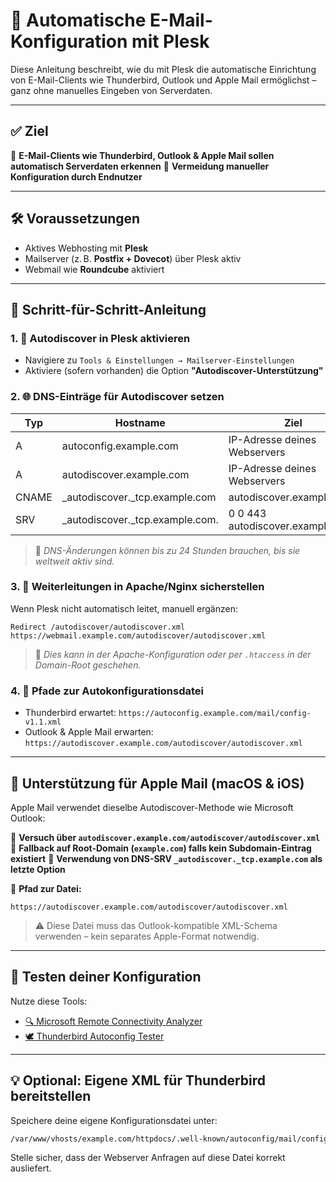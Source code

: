 # 📧 Automatische E-Mail-Konfiguration mit Plesk

Diese Anleitung beschreibt, wie du mit Plesk die automatische Einrichtung von E-Mail-Clients wie Thunderbird, Outlook und Apple Mail ermöglichst – ganz ohne manuelles Eingeben von Serverdaten.

---

## ✅ Ziel

🔹 **E-Mail-Clients wie Thunderbird, Outlook & Apple Mail sollen automatisch Serverdaten erkennen**
🔹 **Vermeidung manueller Konfiguration durch Endnutzer**

---

## 🛠 Voraussetzungen

* Aktives Webhosting mit **Plesk**
* Mailserver (z. B. **Postfix + Dovecot**) über Plesk aktiv
* Webmail wie **Roundcube** aktiviert

---

## 📌 Schritt-für-Schritt-Anleitung

### 1. 🔧 Autodiscover in Plesk aktivieren

* Navigiere zu `Tools & Einstellungen → Mailserver-Einstellungen`
* Aktiviere (sofern vorhanden) die Option **"Autodiscover-Unterstützung"**

### 2. 🌐 DNS-Einträge für Autodiscover setzen

| Typ   | Hostname                          | Ziel                              |
| ----- | --------------------------------- | --------------------------------- |
| A     | autoconfig.example.com            | IP-Adresse deines Webservers      |
| A     | autodiscover.example.com          | IP-Adresse deines Webservers      |
| CNAME | \_autodiscover.\_tcp.example.com  | autodiscover.example.com.         |
| SRV   | \_autodiscover.\_tcp.example.com. | 0 0 443 autodiscover.example.com. |

> 🔁 *DNS-Änderungen können bis zu 24 Stunden brauchen, bis sie weltweit aktiv sind.*

### 3. 🔁 Weiterleitungen in Apache/Nginx sicherstellen

Wenn Plesk nicht automatisch leitet, manuell ergänzen:

```apacheconf
Redirect /autodiscover/autodiscover.xml https://webmail.example.com/autodiscover/autodiscover.xml
```

> 🧠 *Dies kann in der Apache-Konfiguration oder per `.htaccess` in der Domain-Root geschehen.*

### 4. 📄 Pfade zur Autokonfigurationsdatei

* Thunderbird erwartet: `https://autoconfig.example.com/mail/config-v1.1.xml`
* Outlook & Apple Mail erwarten: `https://autodiscover.example.com/autodiscover/autodiscover.xml`

---

## 🍏 Unterstützung für Apple Mail (macOS & iOS)

Apple Mail verwendet dieselbe Autodiscover-Methode wie Microsoft Outlook:

🔸 **Versuch über `autodiscover.example.com/autodiscover/autodiscover.xml`**
🔸 **Fallback auf Root-Domain (`example.com`) falls kein Subdomain-Eintrag existiert**
🔸 **Verwendung von DNS-SRV `_autodiscover._tcp.example.com` als letzte Option**

📁 **Pfad zur Datei:**

```
https://autodiscover.example.com/autodiscover/autodiscover.xml
```

> ⚠️ Diese Datei muss das Outlook-kompatible XML-Schema verwenden – kein separates Apple-Format notwendig.

---

## 🧪 Testen deiner Konfiguration

Nutze diese Tools:

* [🔍 Microsoft Remote Connectivity Analyzer](https://testconnectivity.microsoft.com/)
* [🕊 Thunderbird Autoconfig Tester](https://autoconfig.thunderbird.net/)

---

## 💡 Optional: Eigene XML für Thunderbird bereitstellen

Speichere deine eigene Konfigurationsdatei unter:

```bash
/var/www/vhosts/example.com/httpdocs/.well-known/autoconfig/mail/config-v1.1.xml
```

Stelle sicher, dass der Webserver Anfragen auf diese Datei korrekt ausliefert.
